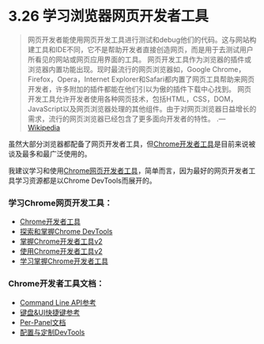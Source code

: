 <!-- 3.26 - Learn Browser Web Developer Tools -->
# 3.26 学习浏览器网页开发者工具
<!-- Web development tools allow web developers to test and debug their code. They are different from website builders and IDEs in that they do not assist in the direct creation of a webpage, rather they are tools used for testing the user facing interface of a website or web application. -->


<!-- Web development tools come as browser add-ons or built in features in web browsers. The most popular web browsers today like, Google Chrome, Firefox, Opera, Internet Explorer, and Safari have built in tools to help web developers, and many additional add-ons can be found in their respective plugin download centers. -->


<!-- Web development tools allow developers to work with a variety of web technologies, including HTML, CSS, the DOM, JavaScript, and other components that are handled by the web browser. Due to the increasing demand from web browsers to do more popular web browsers have included more features geared for developers. -->

> 网页开发者能使用网页开发工具进行测试和debug他们的代码。这与网站构建工具和IDE不同，它不是帮助开发者直接创造网页，而是用于去测试用户所看见的网站或网页应用界面的工具。
> 网页开发工具作为浏览器的插件或浏览器内置功能出现。现时最流行的网页浏览器如，Google Chrome，Firefox，Opera，Internet Explorer和Safari都内置了网页工具帮助来网页开发者，许多附加的插件都能在他们引以为傲的插件下载中心找到。
> 网页开发工具允许开发者使用各种网页技术，包括HTML，CSS，DOM，JavaScript以及网页浏览器处理的其他组件。由于对网页浏览器日益增长的需求，流行的网页浏览器已经包含了更多面向开发者的特性。 .— [Wikipedia](https://en.wikipedia.org/wiki/Web_development_tools)

<!-- While most browsers come equipped with web developer tools, the Chrome developer tools are currently the most talked about and widely used. -->
虽然大部分浏览器都配备了网页开发者工具，但[Chrome开发者工具](https://developers.google.com/web/tools/chrome-devtools/)是目前来说被谈及最多和最广泛使用的。

<!-- I'd suggest learning and using the Chrome web developer tools, simply because the best resources for learning web developer tools revolves around Chrome DevTools. -->
我建议学习和使用[Chrome网页开发者工具](https://developers.google.com/web/tools/chrome-devtools/)，简单而言，因为最好的网页开发者工具学习资源都是以Chrome DevTools而展开的。

<!-- Learn Chrome Web Developer Tools: -->
###  学习Chrome网页开发工具：
<!-- Chrome Developer Tools [watch][$]
Explore and Master Chrome DevTools [watch]
Mastering Chrome Developer Tools v2 [watch][$]
Using The Chrome Developer Tools [watch][$]
Learning Chrome Web Developer Tools [watch][$]
Chrome Web Developer Tools Docs:
Command Line API Reference
Keyboard & UI Shortcuts Reference
Per-Panel Documentation
Configure and Customize DevTools
 -->

- [Chrome开发者工具](https://code.tutsplus.com/courses/chrome-developer-tools)
- [探索和掌握Chrome DevTools](http://discover-devtools.codeschool.com/)
- [掌握Chrome开发者工具v2](https://frontendmasters.com/courses/chrome-dev-tools-v2/)
- [使用Chrome开发者工具v2](http://www.pluralsight.com/courses/chrome-developer-tools)
- [学习掌握Chrome开发者工具](https://www.lynda.com/Chrome-tutorials/Learning-Chrome-Web-Developer-Tools/590844-2.html)

### Chrome开发者工具文档：
- [Command Line API参考](https://developers.google.com/web/tools/chrome-devtools/console/command-line-reference)
- [键盘&UI快捷键参考](https://developers.google.com/web/tools/iterate/inspect-styles/shortcuts)
- [Per-Panel文档](https://developers.google.com/web/tools/chrome-devtools/#docs)
- [配置与定制DevTools](https://developer.chrome.com/devtools/docs/settings)
